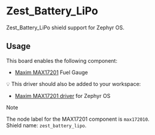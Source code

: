 # Zest_Battery_LiPo

Zest_Battery_LiPo shield support for Zephyr OS.

## Usage

This board enables the following component:

- [Maxim MAX17201](https://www.maximintegrated.com/en/products/power/battery-management/MAX17201.html/storefront/storefront.html) Fuel Gauge

:bulb: This driver should also be added to your workspace:

- [Maxim MAX17201 driver](https://github.com/catie-aq/zephyr_maxim-max17201) for Zephyr OS

> [!NOTE]
> The node label for the MAX17201 component is `max172010`. \
> Shield name: `zest_battery_lipo`.
